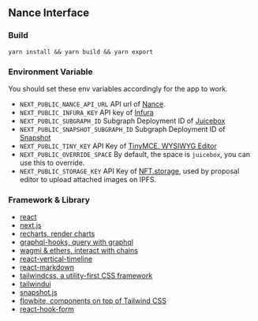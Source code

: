 ## Nance Interface

### Build

```
yarn install && yarn build && yarn export
```

### Environment Variable

You should set these env variables accordingly for the app to work.

* `NEXT_PUBLIC_NANCE_API_URL` API url of [Nance](https://nance.app/).
* `NEXT_PUBLIC_INFURA_KEY` API key of [Infura](https://www.infura.io/)
* `NEXT_PUBLIC_SUBGRAPH_ID` Subgraph Deployment ID of [Juicebox](https://thegraph.com/explorer/subgraphs/FVmuv3TndQDNd2BWARV8Y27yuKKukryKXPzvAS5E7htC?view=Overview&chain=mainnet)
* `NEXT_PUBLIC_SNAPSHOT_SUBGRAPH_ID` Subgraph Deployment ID of [Snapshot](https://thegraph.com/hosted-service/subgraph/snapshot-labs/snapshot)
* `NEXT_PUBLIC_TINY_KEY` API Key of [TinyMCE, WYSIWYG Editor](https://www.tiny.cloud/)
* `NEXT_PUBLIC_OVERRIDE_SPACE` By default, the space is `juicebox`, you can use this to override.
* `NEXT_PUBLIC_STORAGE_KEY` API Key of [NFT.storage](https://nft.storage/), used by proposal editor to upload attached images on IPFS.

### Framework & Library

* [react](https://github.com/facebook/react)
* [next.js](https://github.com/vercel/next.js)
* [recharts, render charts](https://github.com/recharts/recharts)
* [graphql-hooks, query with graphql](https://github.com/nearform/graphql-hooks)
* [wagmi & ethers, interact with chains](https://github.com/tmm/wagmi)
* [react-vertical-timeline](https://github.com/stephane-monnot/react-vertical-timeline)
* [react-markdown](https://github.com/remarkjs/react-markdown)
* [tailwindcss, a utility-first CSS framework](https://tailwindcss.com/)
* [tailwindui](https://tailwindui.com/)
* [snapshot.js](https://github.com/snapshot-labs/snapshot.js)
* [flowbite, components on top of Tailwind CSS](https://github.com/themesberg/flowbite-react)
* [react-hook-form](https://github.com/react-hook-form/react-hook-form)

